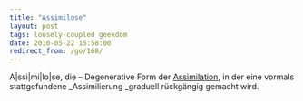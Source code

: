 ```yaml
---
title: "Assimilose"
layout: post
tags: loosely-coupled geekdom
date: 2010-05-22 15:58:00
redirect_from: /go/168/
---
```


A|ssi|mi|lo|se, die – Degenerative Form der [Assimilation](http://de.wikipedia.org/wiki/Assimilation), in der eine vormals stattgefundene _Assimilierung _graduell rückgängig gemacht wird.